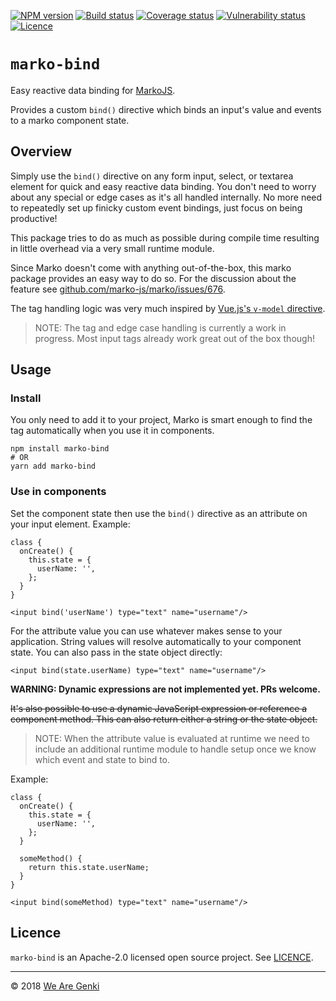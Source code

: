 <!-- markdownlint-disable first-line-h1 -->

[![NPM version](https://img.shields.io/npm/v/@wearegenki/marko-bind.svg)](https://www.npmjs.com/package/@wearegenki/marko-bind)
[![Build status](https://img.shields.io/travis/WeAreGenki/marko-bind.svg)](https://travis-ci.org/WeAreGenki/marko-bind)
[![Coverage status](https://img.shields.io/codecov/c/github/WeAreGenki/marko-bind.svg)](https://codecov.io/gh/WeAreGenki/marko-bind)
[![Vulnerability status](https://snyk.io/test/github/WeAreGenki/marko-bind/badge.svg)](https://snyk.io/test/github/WeAreGenki/marko-bind)
[![Licence](https://img.shields.io/npm/l/@wearegenki/marko-bind.svg)](https://github.com/WeAreGenki/marko-bind/blob/master/LICENCE)

# `marko-bind`

Easy reactive data binding for [MarkoJS](https://markojs.com).

Provides a custom `bind()` directive which binds an input's value and events to a marko component state.

## Overview

Simply use the `bind()` directive on any form input, select, or textarea element for quick and easy reactive data binding. You don't need to worry about any special or edge cases as it's all handled internally. No more need to repeatedly set up finicky custom event bindings, just focus on being productive!

This package tries to do as much as possible during compile time resulting in little overhead via a very small runtime module.

Since Marko doesn't come with anything out-of-the-box, this marko package provides an easy way to do so. For the discussion about the feature see [github.com/marko-js/marko/issues/676](https://github.com/marko-js/marko/issues/676).

The tag handling logic was very much inspired by [Vue.js's `v-model` directive](https://github.com/vuejs/vue/blob/master/src/platforms/web/compiler/directives/model.js).

> NOTE: The tag and edge case handling is currently a work in progress. Most input tags already work great out of the box though!

## Usage

### Install

You only need to add it to your project, Marko is smart enough to find the tag automatically when you use it in components.

```shell
npm install marko-bind
# OR
yarn add marko-bind
```

### Use in components

Set the component state then use the `bind()` directive as an attribute on your input element. Example:

```marko
class {
  onCreate() {
    this.state = {
      userName: '',
    };
  }
}

<input bind('userName') type="text" name="username"/>
```

For the attribute value you can use whatever makes sense to your application. String values will resolve automatically to your component state. You can also pass in the state object directly:

```marko
<input bind(state.userName) type="text" name="username"/>
```

**WARNING: Dynamic expressions are not implemented yet. PRs welcome.**

~~It's also possible to use a dynamic JavaScript expression or reference a component method. This can also return either a string or the state object.~~

> NOTE: When the attribute value is evaluated at runtime we need to include an additional runtime module to handle setup once we know which event and state to bind to.

Example:

```marko
class {
  onCreate() {
    this.state = {
      userName: '',
    };
  }

  someMethod() {
    return this.state.userName;
  }
}

<input bind(someMethod) type="text" name="username"/>
```

## Licence

`marko-bind` is an Apache-2.0 licensed open source project. See [LICENCE](https://github.com/WeAreGenki/ui/blob/master/LICENCE).

-----

© 2018 [We Are Genki](https://wearegenki.com)
